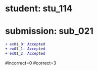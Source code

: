 # student: stu_114
# submission: sub_021

```diff
+ ex01_0: Accepted
+ ex01_1: Accepted
+ ex01_2: Accepted
```
#incorrect=0
#correct=3
